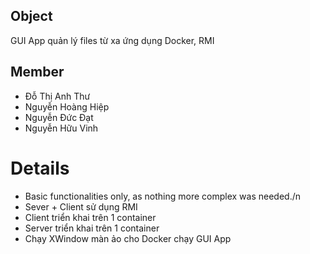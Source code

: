 ## Object
  GUI App quản lý files từ xa ứng dụng Docker, RMI
## Member
   * Đỗ Thị Anh Thư
   * Nguyễn Hoàng Hiệp
   * Nguyễn Đức Đạt
   * Nguyễn Hữu Vinh
# Details
  * Basic functionalities only, as nothing more complex was needed./n
  * Sever + Client sử dụng RMI
  * Client triển khai trên 1 container
  * Server triển khai trên 1 container
  * Chạy XWindow màn ảo cho Docker chạy GUI App
